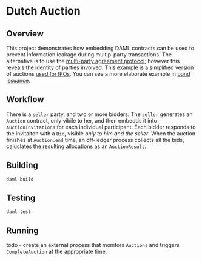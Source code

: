 # Dutch Auction

## Overview
This project demonstrates how embedding DAML contracts can be used to prevent information leakage during multip-party transactions. The alternative is to use the [multi-party agreement protocol](https://docs.daml.com/daml/patterns/multiparty-agreement.html); however this reveals the identity of parties involved.
This example is a simplified version of auctions [used for IPOs](https://en.wikipedia.org/wiki/Dutch_auction#Public_offerings). You can see a more elaborate example in [bond issuance](https://github.com/digital-asset/ex-bond-issuance).

## Workflow
There is a `seller` party, and two or more bidders. The `seller` generates an `Auction` contract, only vibile to her, and then embedds it into `AuctionInvitation`s for each individual participant. Each bidder responds to the invitaiton with a `Bid`, visible _only to him and the seller_. When the auction finishes at `Auction.end` time, an off-ledger process collects all the bids, caluclates the resulting allocations as an `AuctionResult`.

## Building
```
daml build
```

## Testing
```
daml test
```

## Running
todo - create an external process that monitors `Auctions` and triggers `CompleteAuction` at the appropriate time.